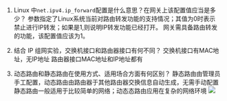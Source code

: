 1.  Linux 中`net.ipv4.ip_forward`配置是什么意思？在网关上该配置值应当是多少？
	参数指定了Linux系统当前对路由转发功能的支持情况；其值为0时表示禁止进行IP转发；如果是1,则说明IP转发功能已经打开。
	网关需具备路由转发的功能，该配置值应该为1。
2. 结合 IP 组网实验，交换机接口和路由器接口有何不同？
	交换机接口有MAC地址，无IP地址
	路由器接口MAC地址和IP地址都有

3.  动态路由和静态路由在使用方式、适用场合方面有何区别？
静态路由由管理员手工配置，动态路由由路由器于其他路由器交换信息自动生成，无需手动配置
静态路由一般适用于比较简单的网络；动态态路由应用在复杂的网络环境
![](https://gitee.com/aweary/img/raw/master/img/202211170001441.png)

